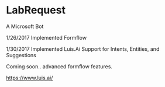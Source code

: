# LabRequest
A Microsoft Bot

1/26/2017
Implemented Formflow


1/30/2017
Implemented Luis.Ai
Support for Intents, Entities, and Suggestions


Coming soon.. advanced formflow features.

https://www.luis.ai/
